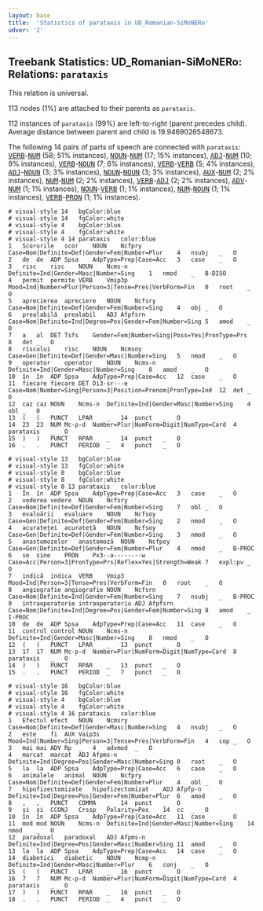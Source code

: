 ```yaml
---
layout: base
title:  'Statistics of parataxis in UD_Romanian-SiMoNERo'
udver: '2'
---
```


## Treebank Statistics: UD_Romanian-SiMoNERo: Relations: `parataxis`

This relation is universal.

113 nodes (1%) are attached to their parents as `parataxis`.

112 instances of `parataxis` (99%) are left-to-right (parent precedes child).
Average distance between parent and child is 19.9469026548673.

The following 14 pairs of parts of speech are connected with `parataxis`: <tt><a href="ro_simonero-pos-VERB.html">VERB</a></tt>-<tt><a href="ro_simonero-pos-NUM.html">NUM</a></tt> (58; 51% instances), <tt><a href="ro_simonero-pos-NOUN.html">NOUN</a></tt>-<tt><a href="ro_simonero-pos-NUM.html">NUM</a></tt> (17; 15% instances), <tt><a href="ro_simonero-pos-ADJ.html">ADJ</a></tt>-<tt><a href="ro_simonero-pos-NUM.html">NUM</a></tt> (10; 9% instances), <tt><a href="ro_simonero-pos-VERB.html">VERB</a></tt>-<tt><a href="ro_simonero-pos-NOUN.html">NOUN</a></tt> (7; 6% instances), <tt><a href="ro_simonero-pos-VERB.html">VERB</a></tt>-<tt><a href="ro_simonero-pos-VERB.html">VERB</a></tt> (5; 4% instances), <tt><a href="ro_simonero-pos-ADJ.html">ADJ</a></tt>-<tt><a href="ro_simonero-pos-NOUN.html">NOUN</a></tt> (3; 3% instances), <tt><a href="ro_simonero-pos-NOUN.html">NOUN</a></tt>-<tt><a href="ro_simonero-pos-NOUN.html">NOUN</a></tt> (3; 3% instances), <tt><a href="ro_simonero-pos-AUX.html">AUX</a></tt>-<tt><a href="ro_simonero-pos-NUM.html">NUM</a></tt> (2; 2% instances), <tt><a href="ro_simonero-pos-NUM.html">NUM</a></tt>-<tt><a href="ro_simonero-pos-NUM.html">NUM</a></tt> (2; 2% instances), <tt><a href="ro_simonero-pos-VERB.html">VERB</a></tt>-<tt><a href="ro_simonero-pos-ADJ.html">ADJ</a></tt> (2; 2% instances), <tt><a href="ro_simonero-pos-ADV.html">ADV</a></tt>-<tt><a href="ro_simonero-pos-NUM.html">NUM</a></tt> (1; 1% instances), <tt><a href="ro_simonero-pos-NOUN.html">NOUN</a></tt>-<tt><a href="ro_simonero-pos-VERB.html">VERB</a></tt> (1; 1% instances), <tt><a href="ro_simonero-pos-NUM.html">NUM</a></tt>-<tt><a href="ro_simonero-pos-NOUN.html">NOUN</a></tt> (1; 1% instances), <tt><a href="ro_simonero-pos-VERB.html">VERB</a></tt>-<tt><a href="ro_simonero-pos-PRON.html">PRON</a></tt> (1; 1% instances).


~~~ conllu
# visual-style 14	bgColor:blue
# visual-style 14	fgColor:white
# visual-style 4	bgColor:blue
# visual-style 4	fgColor:white
# visual-style 4 14 parataxis	color:blue
1	Scorurile	scor	NOUN	Ncfpry	Case=Nom|Definite=Def|Gender=Fem|Number=Plur	4	nsubj	_	O
2	de	de	ADP	Spsa	AdpType=Prep|Case=Acc	3	case	_	O
3	risc	risc	NOUN	Ncms-n	Definite=Ind|Gender=Masc|Number=Sing	1	nmod	_	B-DISO
4	permit	permite	VERB	Vmip3p	Mood=Ind|Number=Plur|Person=3|Tense=Pres|VerbForm=Fin	0	root	_	O
5	aprecierea	apreciere	NOUN	Ncfsry	Case=Nom|Definite=Def|Gender=Fem|Number=Sing	4	obj	_	O
6	prealabilă	prealabil	ADJ	Afpfsrn	Case=Nom|Definite=Ind|Degree=Pos|Gender=Fem|Number=Sing	5	amod	_	O
7	a	al	DET	Tsfs	Gender=Fem|Number=Sing|Poss=Yes|PronType=Prs	8	det	_	O
8	riscului	risc	NOUN	Ncmsoy	Case=Gen|Definite=Def|Gender=Masc|Number=Sing	5	nmod	_	O
9	operator	operator	NOUN	Ncms-n	Definite=Ind|Gender=Masc|Number=Sing	8	amod	_	O
10	în	în	ADP	Spsa	AdpType=Prep|Case=Acc	12	case	_	O
11	fiecare	fiecare	DET	Di3-sr---e	Case=Nom|Number=Sing|Person=3|Position=Prenom|PronType=Ind	12	det	_	O
12	caz	caz	NOUN	Ncms-n	Definite=Ind|Gender=Masc|Number=Sing	4	obl	_	O
13	(	(	PUNCT	LPAR	_	14	punct	_	O
14	23	23	NUM	Mc-p-d	Number=Plur|NumForm=Digit|NumType=Card	4	parataxis	_	O
15	)	)	PUNCT	RPAR	_	14	punct	_	O
16	.	.	PUNCT	PERIOD	_	4	punct	_	O

~~~


~~~ conllu
# visual-style 13	bgColor:blue
# visual-style 13	fgColor:white
# visual-style 8	bgColor:blue
# visual-style 8	fgColor:white
# visual-style 8 13 parataxis	color:blue
1	În	în	ADP	Spsa	AdpType=Prep|Case=Acc	3	case	_	O
2	vederea	vedere	NOUN	Ncfsry	Case=Nom|Definite=Def|Gender=Fem|Number=Sing	7	obl	_	O
3	evaluării	evaluare	NOUN	Ncfsoy	Case=Gen|Definite=Def|Gender=Fem|Number=Sing	2	nmod	_	O
4	acurateței	acurateță	NOUN	Ncfsoy	Case=Gen|Definite=Def|Gender=Fem|Number=Sing	3	nmod	_	O
5	anastomozelor	anastomoză	NOUN	Ncfpoy	Case=Gen|Definite=Def|Gender=Fem|Number=Plur	4	nmod	_	B-PROC
6	se	sine	PRON	Px3--a--------w	Case=Acc|Person=3|PronType=Prs|Reflex=Yes|Strength=Weak	7	expl:pv	_	O
7	indică	indica	VERB	Vmip3	Mood=Ind|Person=3|Tense=Pres|VerbForm=Fin	0	root	_	O
8	angiografie	angiografie	NOUN	Ncfsrn	Case=Nom|Definite=Ind|Gender=Fem|Number=Sing	7	nsubj	_	B-PROC
9	intraoperatorie	intraoperatoriu	ADJ	Afpfsrn	Case=Nom|Definite=Ind|Degree=Pos|Gender=Fem|Number=Sing	8	amod	_	I-PROC
10	de	de	ADP	Spsa	AdpType=Prep|Case=Acc	11	case	_	O
11	control	control	NOUN	Ncms-n	Definite=Ind|Gender=Masc|Number=Sing	8	nmod	_	O
12	(	(	PUNCT	LPAR	_	13	punct	_	O
13	17	17	NUM	Mc-p-d	Number=Plur|NumForm=Digit|NumType=Card	8	parataxis	_	O
14	)	)	PUNCT	RPAR	_	13	punct	_	O
15	.	.	PUNCT	PERIOD	_	7	punct	_	O

~~~


~~~ conllu
# visual-style 16	bgColor:blue
# visual-style 16	fgColor:white
# visual-style 4	bgColor:blue
# visual-style 4	fgColor:white
# visual-style 4 16 parataxis	color:blue
1	Efectul	efect	NOUN	Ncmsry	Case=Nom|Definite=Def|Gender=Masc|Number=Sing	4	nsubj	_	O
2	este	fi	AUX	Vaip3s	Mood=Ind|Number=Sing|Person=3|Tense=Pres|VerbForm=Fin	4	cop	_	O
3	mai	mai	ADV	Rp	_	4	advmod	_	O
4	marcat	marcat	ADJ	Afpms-n	Definite=Ind|Degree=Pos|Gender=Masc|Number=Sing	0	root	_	O
5	la	la	ADP	Spsa	AdpType=Prep|Case=Acc	6	case	_	O
6	animalele	animal	NOUN	Ncfpry	Case=Nom|Definite=Def|Gender=Fem|Number=Plur	4	obl	_	O
7	hipofizectomizate	hipofizectomizat	ADJ	Afpfp-n	Definite=Ind|Degree=Pos|Gender=Fem|Number=Plur	6	amod	_	O
8	,	,	PUNCT	COMMA	_	14	punct	_	O
9	și	și	CCONJ	Crssp	Polarity=Pos	14	cc	_	O
10	în	în	ADP	Spsa	AdpType=Prep|Case=Acc	11	case	_	O
11	mod	mod	NOUN	Ncms-n	Definite=Ind|Gender=Masc|Number=Sing	14	nmod	_	O
12	paradoxal	paradoxal	ADJ	Afpms-n	Definite=Ind|Degree=Pos|Gender=Masc|Number=Sing	11	amod	_	O
13	la	la	ADP	Spsa	AdpType=Prep|Case=Acc	14	case	_	O
14	diabetici	diabetic	NOUN	Ncmp-n	Definite=Ind|Gender=Masc|Number=Plur	6	conj	_	O
15	(	(	PUNCT	LPAR	_	16	punct	_	O
16	7	7	NUM	Mc-p-d	Number=Plur|NumForm=Digit|NumType=Card	4	parataxis	_	O
17	)	)	PUNCT	RPAR	_	16	punct	_	O
18	.	.	PUNCT	PERIOD	_	4	punct	_	O

~~~


